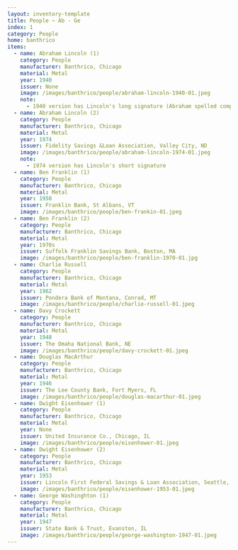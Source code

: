 ```yaml
---
layout: inventory-template
title: People ~ Ab - Ge
index: 1
category: People
home: banthrico
items:
  - name: Abraham Lincoln (1)
    category: People
    manufacturer: Banthrico, Chicago
    material: Metal
    year: 1940
    issuer: None
    image: /images/banthrico/people/abraham-lincoln-1940-01.jpeg
    note: 
      - 1940 version has Lincoln's long signature (Abraham spelled completely)
  - name: Abraham Lincoln (2)
    category: People
    manufacturer: Banthrico, Chicago
    material: Metal
    year: 1974
    issuer: Fidelity Savings &Loan Association, Valley City, ND
    image: /images/banthrico/people/abraham-lincoln-1974-01.jpeg
    note: 
      - 1974 version has Lincoln's short signature
  - name: Ben Franklin (1)
    category: People
    manufacturer: Banthrico, Chicago
    material: Metal
    year: 1950
    issuer: Franklin Bank, St Albans, VT
    image: /images/banthrico/people/ben-frankin-01.jpeg
  - name: Ben Franklin (2)
    category: People
    manufacturer: Banthrico, Chicago
    material: Metal
    year: 1970s
    issuer: Suffolk Franklin Savings Bank, Boston, MA
    image: /images/banthrico/people/ben-franklin-1970-01.jpg
  - name: Charlie Russell
    category: People
    manufacturer: Banthrico, Chicago
    material: Metal
    year: 1962
    issuer: Pondera Bank of Montana, Conrad, MT
    image: /images/banthrico/people/charlie-russell-01.jpeg
  - name: Davy Crockett
    category: People
    manufacturer: Banthrico, Chicago
    material: Metal
    year: 1948
    issuer: The Omaha National Bank, NE
    image: /images/banthrico/people/davy-crockett-01.jpeg
  - name: Douglas MacArthur
    category: People
    manufacturer: Banthrico, Chicago
    material: Metal
    year: 1946
    issuer: The Lee County Bank, Fort Myers, FL
    image: /images/banthrico/people/douglas-macarthur-01.jpeg
  - name: Dwight Eisenhower (1)
    category: People
    manufacturer: Banthrico, Chicago
    material: Metal
    year: None
    issuer: United Insurance Co., Chicago, IL
    image: /images/banthrico/people/eisenhower-01.jpeg
  - name: Dwight Eisenhower (2)
    category: People
    manufacturer: Banthrico, Chicago
    material: Metal
    year: 1953
    issuer: Lincoln First Federal Savings & Loan Association, Seattle, WA
    image: /images/banthrico/people/eisenhower-1953-01.jpeg
  - name: George Washinghton (1)
    category: People
    manufacturer: Banthrico, Chicago
    material: Metal
    year: 1947
    issuer: State Bank & Trust, Evanston, IL
    image: /images/banthrico/people/george-washington-1947-01.jpeg
---
```

